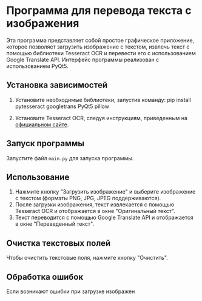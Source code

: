 # Программа для перевода текста с изображения

Эта программа представляет собой простое графическое приложение, которое позволяет загрузить изображение с текстом, извлечь текст с помощью библиотеки Tesseract OCR и перевести его с использованием Google Translate API. Интерфейс программы реализован с использованием PyQt5.

## Установка зависимостей

1. Установите необходимые библиотеки, запустив команду: pip install pytesseract googletrans PyQt5 pillow


2. Установите Tesseract OCR, следуя инструкциям, приведенным на [официальном сайте](https://github.com/tesseract-ocr/tesseract/wiki).

## Запуск программы

Запустите файл `main.py` для запуска программы.

## Использование

1. Нажмите кнопку "Загрузить изображение" и выберите изображение с текстом (форматы PNG, JPG, JPEG поддерживаются).
2. После загрузки изображения, текст извлекается с помощью Tesseract OCR и отображается в окне "Оригинальный текст".
3. Текст переводится с помощью Google Translate API и отображается в окне "Переведенный текст".

## Очистка текстовых полей

Чтобы очистить текстовые поля, нажмите кнопку "Очистить".

## Обработка ошибок

Если возникают ошибки при загрузке изображен
